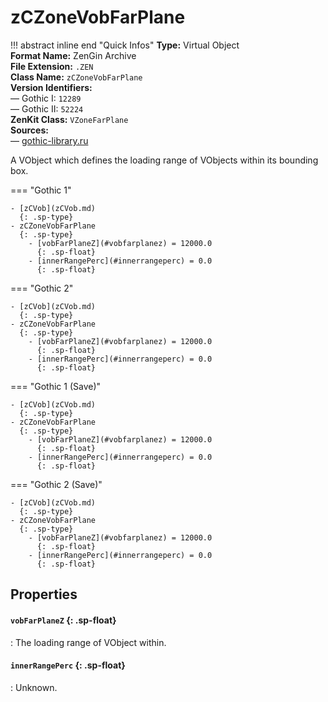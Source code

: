 # zCZoneVobFarPlane

!!! abstract inline end "Quick Infos"
    **Type:** Virtual Object<br/>
    **Format Name:** ZenGin Archive<br/>
    **File Extension:** `.ZEN`<br/>
    **Class Name:** `zCZoneVobFarPlane`<br/>
    **Version Identifiers:**<br />
    — Gothic I: `12289`<br/>
    — Gothic II: `52224`<br/>
    **ZenKit Class:** `VZoneFarPlane`<br/>
    **Sources:**<br/>
    — [gothic-library.ru](http://www.gothic-library.ru/publ/class_zczonevobfarplane/1-1-0-706)


A VObject which defines the loading range of VObjects within its bounding box.

=== "Gothic 1"

    - [zCVob](zCVob.md)
      {: .sp-type}
    - zCZoneVobFarPlane
      {: .sp-type}
        - [vobFarPlaneZ](#vobfarplanez) = 12000.0
          {: .sp-float}
        - [innerRangePerc](#innerrangeperc) = 0.0
          {: .sp-float}

=== "Gothic 2"

    - [zCVob](zCVob.md)
      {: .sp-type}
    - zCZoneVobFarPlane
      {: .sp-type}
        - [vobFarPlaneZ](#vobfarplanez) = 12000.0
          {: .sp-float}
        - [innerRangePerc](#innerrangeperc) = 0.0
          {: .sp-float}

=== "Gothic 1 (Save)"

    - [zCVob](zCVob.md)
      {: .sp-type}
    - zCZoneVobFarPlane
      {: .sp-type}
        - [vobFarPlaneZ](#vobfarplanez) = 12000.0
          {: .sp-float}
        - [innerRangePerc](#innerrangeperc) = 0.0
          {: .sp-float}

=== "Gothic 2 (Save)"

    - [zCVob](zCVob.md)
      {: .sp-type}
    - zCZoneVobFarPlane
      {: .sp-type}
        - [vobFarPlaneZ](#vobfarplanez) = 12000.0
          {: .sp-float}
        - [innerRangePerc](#innerrangeperc) = 0.0
          {: .sp-float}

## Properties

#### `vobFarPlaneZ` {: .sp-float}

:   The loading range of VObject within.
    

#### `innerRangePerc` {: .sp-float}

:   Unknown.
